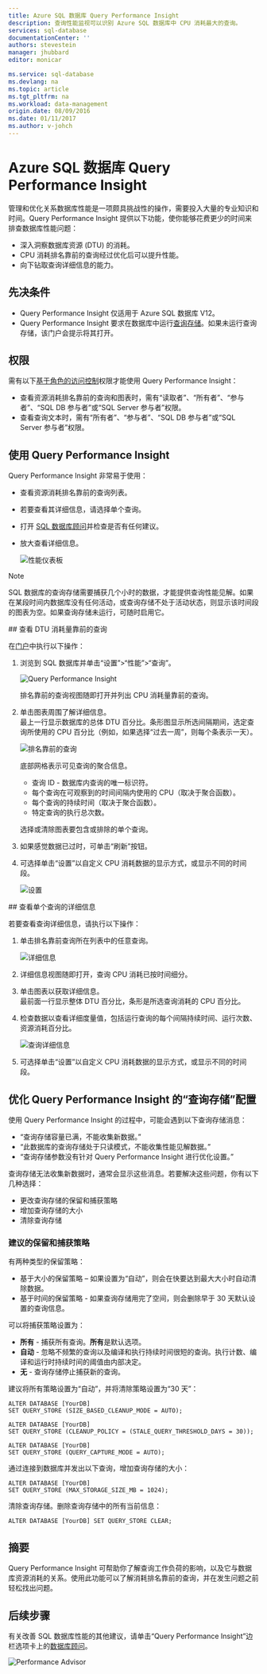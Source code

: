 ```yaml
---
title: Azure SQL 数据库 Query Performance Insight
description: 查询性能监视可以识别 Azure SQL 数据库中 CPU 消耗最大的查询。
services: sql-database
documentationCenter: ''
authors: stevestein
manager: jhubbard
editor: monicar

ms.service: sql-database
ms.devlang: na
ms.topic: article
ms.tgt_pltfrm: na
ms.workload: data-management
origin.date: 08/09/2016
ms.date: 01/11/2017
ms.author: v-johch
---
```


# Azure SQL 数据库 Query Performance Insight

管理和优化关系数据库性能是一项颇具挑战性的操作，需要投入大量的专业知识和时间。Query Performance Insight 提供以下功能，使你能够花费更少的时间来排查数据库性能问题：

- 深入洞察数据库资源 (DTU) 的消耗。
- CPU 消耗排名靠前的查询经过优化后可以提升性能。
- 向下钻取查询详细信息的能力。

## 先决条件

- Query Performance Insight 仅适用于 Azure SQL 数据库 V12。
- Query Performance Insight 要求在数据库中运行[查询存储](https://msdn.microsoft.com/zh-cn/library/dn817826.aspx)。如果未运行查询存储，该门户会提示将其打开。

## 权限

需有以下[基于角色的访问控制](../active-directory/role-based-access-control-configure.md)权限才能使用 Query Performance Insight：

- 查看资源消耗排名靠前的查询和图表时，需有“读取者”、“所有者”、“参与者”、“SQL DB 参与者”或“SQL Server 参与者”权限。
- 查看查询文本时，需有“所有者”、“参与者”、“SQL DB 参与者”或“SQL Server 参与者”权限。

## 使用 Query Performance Insight

Query Performance Insight 非常易于使用：

- 查看资源消耗排名靠前的查询列表。
- 若要查看其详细信息，请选择单个查询。
- 打开 [SQL 数据库顾问](./sql-database-advisor.md)并检查是否有任何建议。
- 放大查看详细信息。

    ![性能仪表板](./media/sql-database-query-performance/performance.png)

> [!NOTE]
> SQL 数据库的查询存储需要捕获几个小时的数据，才能提供查询性能见解。如果在某段时间内数据库没有任何活动，或查询存储不处于活动状态，则显示该时间段的图表为空。如果查询存储未运行，可随时启用它。

##<a name="review-top-cpu-consuming-queries"></a> 查看 DTU 消耗量靠前的查询

在[门户](http://portal.azure.cn)中执行以下操作：

1. 浏览到 SQL 数据库并单击“设置”>“性能”>“查询”。

    ![Query Performance Insight][1]

    排名靠前的查询视图随即打开并列出 CPU 消耗量靠前的查询。

1. 单击图表周围了解详细信息。<br>最上一行显示数据库的总体 DTU 百分比。条形图显示所选间隔期间，选定查询所使用的 CPU 百分比（例如，如果选择“过去一周”，则每个条表示一天）。

    ![排名靠前的查询][2]

    底部网格表示可见查询的聚合信息。

    - 查询 ID - 数据库内查询的唯一标识符。
    - 每个查询在可观察到的时间间隔内使用的 CPU（取决于聚合函数）。
    - 每个查询的持续时间（取决于聚合函数）。
    - 特定查询的执行总次数。

    选择或清除图表要包含或排除的单个查询。

1. 如果感觉数据已过时，可单击“刷新”按钮。
1. 可选择单击“设置”以自定义 CPU 消耗数据的显示方式，或显示不同的时间段。

    ![设置](./media/sql-database-query-performance/settings.png)

##<a name="viewing-individual-query-details"></a> 查看单个查询的详细信息

若要查看查询详细信息，请执行以下操作：

1. 单击排名靠前查询所在列表中的任意查询。

    ![详细信息](./media/sql-database-query-performance/details.png)

4. 详细信息视图随即打开，查询 CPU 消耗已按时间细分。
3. 单击图表以获取详细信息。<br>最前面一行显示整体 DTU 百分比，条形是所选查询消耗的 CPU 百分比。
4. 检查数据以查看详细度量值，包括运行查询的每个间隔持续时间、运行次数、资源消耗百分比。

    ![查询详细信息][3]

1. 可选择单击“设置”以自定义 CPU 消耗数据的显示方式，或显示不同的时间段。

## 	优化 Query Performance Insight 的“查询存储”配置

使用 Query Performance Insight 的过程中，可能会遇到以下查询存储消息：

- “查询存储容量已满，不能收集新数据。”
- “此数据库的查询存储处于只读模式，不能收集性能见解数据。”
- “查询存储参数没有针对 Query Performance Insight 进行优化设置。”

查询存储无法收集新数据时，通常会显示这些消息。若要解决这些问题，你有以下几种选择：

- 更改查询存储的保留和捕获策略
- 增加查询存储的大小
- 清除查询存储

### 建议的保留和捕获策略

有两种类型的保留策略：

- 基于大小的保留策略 – 如果设置为“自动”，则会在快要达到最大大小时自动清除数据。
- 基于时间的保留策略 - 如果查询存储用完了空间，则会删除早于 30 天默认设置的查询信息。

可以将捕获策略设置为：

- **所有** - 捕获所有查询。**所有**是默认选项。
- **自动** - 忽略不频繁的查询以及编译和执行持续时间很短的查询。执行计数、编译和运行时持续时间的阈值由内部决定。
- **无** - 查询存储停止捕获新的查询。

建议将所有策略设置为“自动”，并将清除策略设置为“30 天”：

```
ALTER DATABASE [YourDB] 
SET QUERY_STORE (SIZE_BASED_CLEANUP_MODE = AUTO);

ALTER DATABASE [YourDB] 
SET QUERY_STORE (CLEANUP_POLICY = (STALE_QUERY_THRESHOLD_DAYS = 30));

ALTER DATABASE [YourDB] 
SET QUERY_STORE (QUERY_CAPTURE_MODE = AUTO);
```

通过连接到数据库并发出以下查询，增加查询存储的大小：

```
ALTER DATABASE [YourDB]
SET QUERY_STORE (MAX_STORAGE_SIZE_MB = 1024);
```

清除查询存储。删除查询存储中的所有当前信息：

```
ALTER DATABASE [YourDB] SET QUERY_STORE CLEAR;
```

## 摘要

Query Performance Insight 可帮助你了解查询工作负荷的影响，以及它与数据库资源消耗的关系。使用此功能可以了解消耗排名靠前的查询，并在发生问题之前轻松找出问题。

## 后续步骤

有关改善 SQL 数据库性能的其他建议，请单击“Query Performance Insight”边栏选项卡上的[数据库顾问](./sql-database-advisor.md)。

![Performance Advisor](./media/sql-database-query-performance/ia.png)

<!--Image references-->
[1]: ./media/sql-database-query-performance/tile.png
[2]: ./media/sql-database-query-performance/top-queries.png
[3]: ./media/sql-database-query-performance/query-details.png

<!---HONumber=Mooncake_Quality_Review_1215_2016-->
